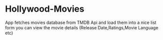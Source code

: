 # Hollywood-Movies


App fetches movies database from TMDB Api and load them into a nice list form you can view the movie details (Release Date,Ratings,Movie Language etc)
